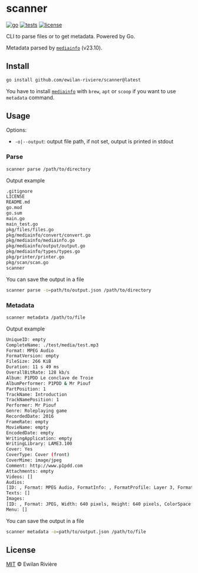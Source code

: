 # scanner

[![go][go-version-src]][go-version-href]
[![tests][tests-src]][tests-href]
[![license][license-src]][license-href]

CLI to parse files or to get metadata. Powered by Go.

Metadata parsed by [`mediainfo`](https://mediaarea.net/en/MediaInfo) (v23.10).

## Install

```bash
go install github.com/ewilan-riviere/scanner@latest
```

You have to install [`mediainfo`](https://mediaarea.net/en/MediaInfo) with `brew`, `apt` or `scoop` if you want to use `metadata` command.

## Usage

Options:

- `-o|--output`: output file path, if not set, output is printed in stdout

### Parse

```bash
scanner parse /path/to/directory
```

Output example

```bash
.gitignore
LICENSE
README.md
go.mod
go.sum
main.go
main_test.go
pkg/files/files.go
pkg/mediainfo/convert/convert.go
pkg/mediainfo/mediainfo.go
pkg/mediainfo/output/output.go
pkg/mediainfo/types/types.go
pkg/printer/printer.go
pkg/scan/scan.go
scanner
```

You can save the output in a file

```bash
scanner parse -o=path/to/output.json /path/to/directory
```

### Metadata

```bash
scanner metadata /path/to/file
```

Output example

```bash
UniqueID: empty
CompleteName: ./test/media/test.mp3
Format: MPEG Audio
FormatVersion: empty
FileSize: 266 KiB
Duration: 11 s 49 ms
OverallBitRate: 128 kb/s
Album: P1PDD Le conclave de Troie
AlbumPerformer: P1PDD & Mr Piouf
PartPosition: 1
TrackName: Introduction
TrackNamePosition: 1
Performer: Mr Piouf
Genre: Roleplaying game
RecordedDate: 2016
FrameRate: empty
MovieName: empty
EncodedDate: empty
WritingApplication: empty
WritingLibrary: LAME3.100
Cover: Yes
CoverType: Cover (front)
CoverMime: image/jpeg
Comment: http://www.p1pdd.com
Attachments: empty
Videos: []
Audios:
[ID: , Format: MPEG Audio, FormatInfo: , FormatProfile: Layer 3, FormatVersion: Version 1, CommercialName: , CodecID: , Duration: 11 s 50 ms, BitRateMode: Constant, BitRate: 128 kb/s, Channel: 2 channels, ChannelLayout: , SamplingRate: 44.1 kHz, FrameRate: 38.281 FPS (1152 SPF), Compression: Lossy, StreamSize: 173 KiB (65%), WritingLibrary: LAME3.100, EncodingSettings: -m j -V 4 -q 2 -lowpass 17 -b 128, Title: , Language: , ServiceKind: , Default: , Forced: ]
Texts: []
Images:
[ID: , Format: JPEG, Width: 640 pixels, Height: 640 pixels, ColorSpace: YUV, ChromaSubsampling: 4:2:0, BitDepth: 8 bits, CompressionMode: Lossy, StreamSize: 91.0 KiB (34%)]
Menu: []
```

You can save the output in a file

```bash
scanner metadata -o=path/to/output.json /path/to/file
```

## License

[MIT](LICENSE) © Ewilan Rivière

[go-version-src]: https://img.shields.io/static/v1?style=flat&label=Go&message=v1.21&color=00ADD8&logo=go&logoColor=ffffff&labelColor=18181b
[go-version-href]: https://go.dev/
[tests-src]: https://img.shields.io/github/actions/workflow/status/ewilan-riviere/files/run-tests.yml?branch=main&label=tests&style=flat&colorA=18181B
[tests-href]: https://github.com/ewilan-riviere/scanner/actions
[license-src]: https://img.shields.io/github/license/ewilan-riviere/files.svg?style=flat&colorA=18181B&colorB=00ADD8
[license-href]: https://github.com/ewilan-riviere/scanner/blob/main/LICENSE
